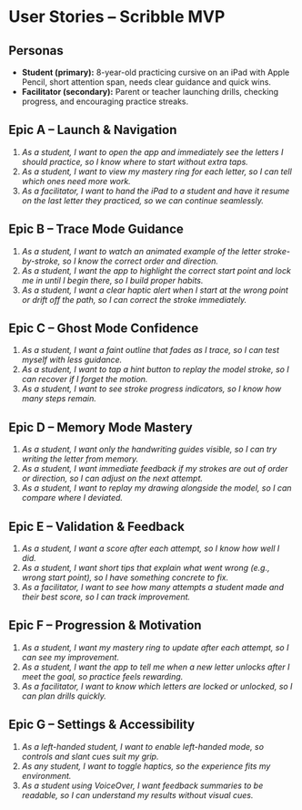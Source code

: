 # User Stories – Scribble MVP

## Personas
- **Student (primary):** 8-year-old practicing cursive on an iPad with Apple Pencil, short attention span, needs clear guidance and quick wins.
- **Facilitator (secondary):** Parent or teacher launching drills, checking progress, and encouraging practice streaks.

## Epic A – Launch & Navigation
1. *As a student, I want to open the app and immediately see the letters I should practice, so I know where to start without extra taps.*
2. *As a student, I want to view my mastery ring for each letter, so I can tell which ones need more work.*
3. *As a facilitator, I want to hand the iPad to a student and have it resume on the last letter they practiced, so we can continue seamlessly.*

## Epic B – Trace Mode Guidance
1. *As a student, I want to watch an animated example of the letter stroke-by-stroke, so I know the correct order and direction.*
2. *As a student, I want the app to highlight the correct start point and lock me in until I begin there, so I build proper habits.*
3. *As a student, I want a clear haptic alert when I start at the wrong point or drift off the path, so I can correct the stroke immediately.*

## Epic C – Ghost Mode Confidence
1. *As a student, I want a faint outline that fades as I trace, so I can test myself with less guidance.*
2. *As a student, I want to tap a hint button to replay the model stroke, so I can recover if I forget the motion.*
3. *As a student, I want to see stroke progress indicators, so I know how many steps remain.*

## Epic D – Memory Mode Mastery
1. *As a student, I want only the handwriting guides visible, so I can try writing the letter from memory.*
2. *As a student, I want immediate feedback if my strokes are out of order or direction, so I can adjust on the next attempt.*
3. *As a student, I want to replay my drawing alongside the model, so I can compare where I deviated.*

## Epic E – Validation & Feedback
1. *As a student, I want a score after each attempt, so I know how well I did.*
2. *As a student, I want short tips that explain what went wrong (e.g., wrong start point), so I have something concrete to fix.*
3. *As a facilitator, I want to see how many attempts a student made and their best score, so I can track improvement.*

## Epic F – Progression & Motivation
1. *As a student, I want my mastery ring to update after each attempt, so I can see my improvement.*
2. *As a student, I want the app to tell me when a new letter unlocks after I meet the goal, so practice feels rewarding.*
3. *As a facilitator, I want to know which letters are locked or unlocked, so I can plan drills quickly.*

## Epic G – Settings & Accessibility
1. *As a left-handed student, I want to enable left-handed mode, so controls and slant cues suit my grip.*
2. *As any student, I want to toggle haptics, so the experience fits my environment.*
3. *As a student using VoiceOver, I want feedback summaries to be readable, so I can understand my results without visual cues.*
